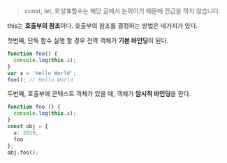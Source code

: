 > const, let, 화살표함수는 해당 글에서 논외이기 때문에 언급을 하지 않습니다.

this는 **호출부의 참조**이다. 호출부의 참조를 결정하는 방법은 네가지가 있다.

첫번째, 단독 함수 실행 할 경우 전역 객체가 **기본 바인딩**이 된다.
```js
function foo() {
  console.log(this.a);
}
var a = 'Hello World';
foo(); // Hello World
```

두번째, 호출부에 콘텍스트 객체가 있을 때, 객체가 **암시적 바인딩**을 한다.
```js
function foo () {
  console.log(this.a);
}
const obj = {
  a: 2019,
  foo
};
obj.foo();
```